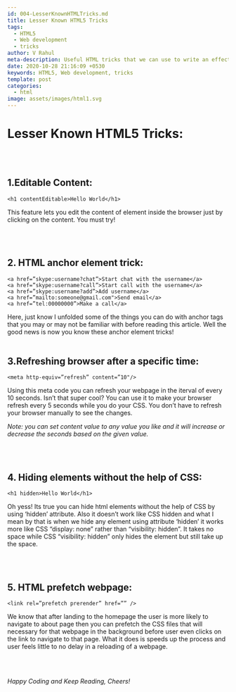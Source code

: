```yaml
---
id: 004-LesserKnownHTMLTricks.md
title: Lesser Known HTML5 Tricks
tags:
  - HTML5
  - Web development
  - tricks
author: V Rahul
meta-description: Useful HTML tricks that we can use to write an effective code.
date: 2020-10-28 21:16:09 +0530
keywords: HTML5, Web development, tricks
template: post
categories:
  - html
image: assets/images/html1.svg
---
```


# Lesser Known HTML5 Tricks:

<br>
<br>

## 1.Editable Content:

```
<h1 contentEditable>Hello World</h1>
```

This feature lets you edit the content of element inside the browser just by clicking on the content. You must try!

<br>
<br>

## 2. HTML anchor element trick:

```
<a href=”skype:username?chat”>Start chat with the username</a>
<a href=”skype:username?call”>Start call with the username</a>
<a href=”skype:username?add”>Add username</a>
<a href=”mailto:someone@gmail.com">Send email</a>
<a href=”tel:00000000”>Make a call</a>
```

Here, just know I unfolded some of the things you can do with anchor tags that you may or may not be familiar with before reading this article. Well the good news is now you know these anchor element tricks! 
<br>
<br>

## 3.Refreshing browser after a specific time:

```
<meta http-equiv=”refresh” content=”10"/> 
```

Using this meta code you can refresh your webpage in the iterval of every 10 seconds. Isn’t that super cool? You can use it to make your browser refresh every 5 seconds while you do your CSS. You don’t have to refresh your browser manually to see the changes.

*Note: you can set content value to any value you like and it will increase or decrease the seconds based on the given value.*

<br>
<br>

## 4. Hiding elements without the help of CSS:

```
<h1 hidden>Hello World</h1>
```
Oh yess! Its true you can hide html elements without the help of CSS by using ‘hidden’ attribute. Also it doesn’t work like CSS hidden and what I mean by that is when we hide any element using attribute ‘hidden’ it works more like CSS “display: none” rather than “visibility: hidden”. It takes no space while CSS “visibility: hidden” only hides the element but still take up the space.

<br>
<br>

## 5. HTML prefetch webpage:

``` 
<link rel=”prefetch prerender” href=”” />
```

We know that after landing to the homepage the user is more likely to navigate to about page then you can prefetch the CSS files that will necessary for that webpage in the background before user even clicks on the link to navigate to that page. What it does is speeds up the process and user feels little to no delay in a reloading of a webpage.

<br>
<br>

*Happy Coding and Keep Reading, Cheers!*